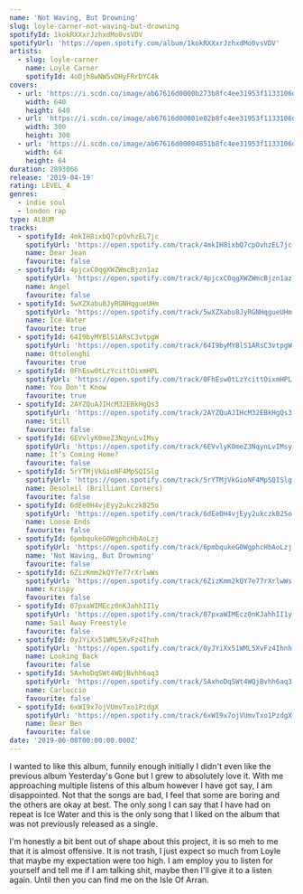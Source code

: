 ```yaml
---
name: 'Not Waving, But Drowning'
slug: loyle-carner-not-waving-but-drowning
spotifyId: 1kokRXXxrJzhxdMo0vsVDV
spotifyUrl: 'https://open.spotify.com/album/1kokRXXxrJzhxdMo0vsVDV'
artists:
  - slug: loyle-carner
    name: Loyle Carner
    spotifyId: 4oDjh8wNW5vDHyFRrDYC4k
covers:
  - url: 'https://i.scdn.co/image/ab67616d0000b273b8fc4ee31953f1133106d64a'
    width: 640
    height: 640
  - url: 'https://i.scdn.co/image/ab67616d00001e02b8fc4ee31953f1133106d64a'
    width: 300
    height: 300
  - url: 'https://i.scdn.co/image/ab67616d00004851b8fc4ee31953f1133106d64a'
    width: 64
    height: 64
duration: 2893066
release: '2019-04-19'
rating: LEVEL_4
genres:
  - indie soul
  - london rap
type: ALBUM
tracks:
  - spotifyId: 4mkIH8ixbQ7cpOvhzEL7jc
    spotifyUrl: 'https://open.spotify.com/track/4mkIH8ixbQ7cpOvhzEL7jc'
    name: Dear Jean
    favourite: false
  - spotifyId: 4pjcxC0qgXWZWmcBjzn1az
    spotifyUrl: 'https://open.spotify.com/track/4pjcxC0qgXWZWmcBjzn1az'
    name: Angel
    favourite: false
  - spotifyId: 5wXZXabu8JyRGNHqgueUHm
    spotifyUrl: 'https://open.spotify.com/track/5wXZXabu8JyRGNHqgueUHm'
    name: Ice Water
    favourite: true
  - spotifyId: 64I9byMYBlS1ARsC3vtpgW
    spotifyUrl: 'https://open.spotify.com/track/64I9byMYBlS1ARsC3vtpgW'
    name: Ottolenghi
    favourite: true
  - spotifyId: 0FhEsw0tLzYcittOixmHPL
    spotifyUrl: 'https://open.spotify.com/track/0FhEsw0tLzYcittOixmHPL'
    name: You Don't Know
    favourite: true
  - spotifyId: 2AYZQuAJIHcM32EBkHgQs3
    spotifyUrl: 'https://open.spotify.com/track/2AYZQuAJIHcM32EBkHgQs3'
    name: Still
    favourite: false
  - spotifyId: 6EVvlyK0meZ3NqynLvIMsy
    spotifyUrl: 'https://open.spotify.com/track/6EVvlyK0meZ3NqynLvIMsy'
    name: It’s Coming Home?
    favourite: false
  - spotifyId: 5rYTMjVkGioNF4MpSQISlg
    spotifyUrl: 'https://open.spotify.com/track/5rYTMjVkGioNF4MpSQISlg'
    name: Desoleil (Brilliant Corners)
    favourite: false
  - spotifyId: 6dEe0H4vjEyy2ukczkB25o
    spotifyUrl: 'https://open.spotify.com/track/6dEe0H4vjEyy2ukczkB25o'
    name: Loose Ends
    favourite: false
  - spotifyId: 6pmbqukeG0WgphcHbAoLzj
    spotifyUrl: 'https://open.spotify.com/track/6pmbqukeG0WgphcHbAoLzj'
    name: 'Not Waving, But Drowning'
    favourite: false
  - spotifyId: 6ZizKmm2kQY7e77rXrlwWs
    spotifyUrl: 'https://open.spotify.com/track/6ZizKmm2kQY7e77rXrlwWs'
    name: Krispy
    favourite: false
  - spotifyId: 07pxaWIMEcz0nKJahhII1y
    spotifyUrl: 'https://open.spotify.com/track/07pxaWIMEcz0nKJahhII1y'
    name: Sail Away Freestyle
    favourite: false
  - spotifyId: 0yJYiXx51WML5XvFz4Ihnh
    spotifyUrl: 'https://open.spotify.com/track/0yJYiXx51WML5XvFz4Ihnh'
    name: Looking Back
    favourite: false
  - spotifyId: 5AxhoDqSWt4WQjBvhh6aq3
    spotifyUrl: 'https://open.spotify.com/track/5AxhoDqSWt4WQjBvhh6aq3'
    name: Carluccio
    favourite: false
  - spotifyId: 6xWI9x7ojVUmvTxo1PzdgX
    spotifyUrl: 'https://open.spotify.com/track/6xWI9x7ojVUmvTxo1PzdgX'
    name: Dear Ben
    favourite: false
date: '2019-06-08T00:00:00.000Z'
---
```

I wanted to like this album, funnily enough initially I didn't even like the previous album
Yesterday's Gone but I grew to absolutely love it. With me approaching multiple listens of
this album however I have got say, I am disappointed. Not that the songs are bad, I feel
that some are boring and the others are okay at best. The only song I can say that I have
had on repeat is Ice Water and this is the only song that I liked on the album that was
not previously released as a single.

I'm honestly a bit bent out of shape about this project, it is so meh to me that it is almost
offensive. It is not trash, I just expect so much from Loyle that maybe my expectation were
too high. I am employ you to listen for yourself and tell me if I am talking shit, maybe
then I'll give it to a listen again. Until then you can find me on the Isle Of Arran.
